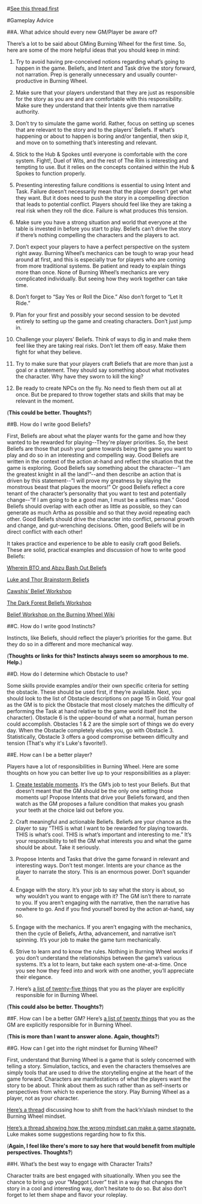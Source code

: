 #[See this thread first](https://www.reddit.com/r/BurningWheel/comments/4f0gob/rburningwheels_burning_wheel_guide_first_draft/)

#Gameplay Advice


##A. What advice should every new GM/Player be aware of?

There’s a lot to be said about GMing Burning Wheel for the first time. So, here are some of the more helpful ideas that you should keep in mind:



1. Try to avoid having pre-conceived notions regarding what’s going to happen in the game. Beliefs, and Intent and Task drive the story forward, not narration. Prep is generally unnecessary and usually counter-productive in Burning Wheel.

2. Make sure that your players understand that they are just as responsible for the story as you are and are comfortable with this responsibility. Make sure they understand that their Intents give them narrative authority.



3. Don’t try to simulate the game world. Rather, focus on setting up scenes that are relevant to the story and to the players’ Beliefs. If what’s happening or about to happen is boring and/or tangential, then skip it, and move on to something that’s interesting and relevant.



4. Stick to the Hub & Spokes until everyone is comfortable with the core system. Fight!, Duel of Wits, and the rest of The Rim is interesting and tempting to use. But it relies on the concepts contained within the Hub & Spokes to function properly.



5. Presenting interesting failure conditions is essential to using Intent and Task. Failure doesn’t necessarily mean that the player doesn’t get what they want. But it does need to push the story in a compelling direction that leads to potential conflict. Players should feel like they are taking a real risk when they roll the dice. Failure is what produces this tension.



6. Make sure you have a strong situation and world that everyone at the table is invested in before you start to play. Beliefs can’t drive the story if there’s nothing compelling the characters and the players to act.



7. Don’t expect your players to have a perfect perspective on the system right away. Burning Wheel’s mechanics can be tough to wrap your head around at first, and this is especially true for players who are coming from more traditional systems. Be patient and ready to explain things more than once. None of Burning Wheel’s mechanics are very complicated individually. But seeing how they work together can take time.



8. Don’t forget to “Say Yes or Roll the Dice.” Also don’t forget to “Let It Ride.”



9. Plan for your first and possibly your second session to be devoted entirely to setting up the game and creating characters. Don’t just jump in.



10. Challenge your players’ Beliefs. Think of ways to dig in and make them feel like they are taking real risks. Don’t let them off easy. Make them fight for what they believe.



11. Try to make sure that your players craft Beliefs that are more than just a goal or a statement. They should say something about what motivates the character. Why have they sworn to kill the king?



12. Be ready to create NPCs on the fly. No need to flesh them out all at once. But be prepared to throw together stats and skills that may be relevant in the moment.

(**This could be better. Thoughts?**)

##B. How do I write good Beliefs?

First, Beliefs are about what the player wants for the game and how they wanted to be rewarded for playing--They're player priorities. So, the best Beliefs are those that push your game towards being the game you want to play and do so in an interesting and compelling way. Good Beliefs are written in the context of the action at-hand and reflect the situation that the game is exploring. Good Beliefs say something about the character--”I am the greatest knight in all the land!”--and then describe an action that is driven by this statement--”I will prove my greatness by slaying the monstrous beast that plagues the moors!” Or good Beliefs reflect a core tenant of the character’s personality that you want to test and potentially change--”If I am going to be a good man, I must be a selfless man.” Good Beliefs should overlap with each other as little as possible, so they can generate as much Artha as possible and so that they avoid repeating each other. Good Beliefs should drive the character into conflict, personal growth and change, and gut-wrenching decisions. Often, good Beliefs will be in direct conflict with each other!

It takes practice and experience to be able to easily craft good Beliefs. These are solid, practical examples and discussion of how to write good Beliefs:

[Wherein BTO and Abzu Bash Out Beliefs](http://www.burningwheel.org/forum/showthread.php?t=2313)

[Luke and Thor Brainstorm Beliefs](http://www.burningwheel.org/forum/showthread.php?t=2004)

[Cawshis’ Belief Workshop](http://www.burningwheel.org/forum/showthread.php?t=1265)

[The Dark Forest Beliefs Workshop](https://www.burningwheel.com/forum/showthread.php?4900-The-Dark-Forest-Beliefs-Workshop-document)

[Belief Workshop on the Burning Wheel Wiki](https://www.burningwheel.com/wiki/index.php?title=Belief_workshop)



##C. How do I write good Instincts?

Instincts, like Beliefs, should reflect the player’s priorities for the game. But they do so in a different and more mechanical way.

(**Thoughts or links for this? Instincts always seem so amorphous to me. Help.**)



##D. How do I determine which Obstacle to use?

Some skills provide examples and/or their own specific criteria for setting the obstacle. These should be used first, if they’re available. Next, you should look to the list of Obstacle descriptions on page 15 in Gold. Your goal as the GM is to pick the Obstacle that most closely matches the difficulty of performing the Task at hand relative to the game world itself (not the character). Obstacle 6 is the upper-bound of what a normal, human person could accomplish. Obstacles 1 & 2 are the simple sort of things we do every day. When the Obstacle completely eludes you, go with Obstacle 3. Statistically, Obstacle 3 offers a good compromise between difficulty and tension (That's why it's Luke's favorite!).



##E. How can I be a better player?

Players have a lot of responsibilities in Burning Wheel. Here are some thoughts on how you can better live up to your responsibilities as a player:



1. [Create testable moments](https://www.burningwheel.com/forum/showthread.php?1990-Creating-quot-testable-quot-moments-as-a-player). It’s the GM’s job to test your Beliefs. But that doesn’t meant that the GM should be the only one setting those moments up! Propose Intents that drive your Beliefs forward, and then watch as the GM proposes a failure condition that makes you gnash your teeth at the choice laid out before you.



2. Craft meaningful and actionable Beliefs. Beliefs are your chance as the player to say “THIS is what I want to be rewarded for playing towards. THIS is what’s cool. THIS is what’s important and interesting to me.” It’s your responsibility to tell the GM what interests you and what the game should be about. Take it seriously.



3. Propose Intents and Tasks that drive the game forward in relevant and interesting ways. Don’t test monger. Intents are your chance as the player to narrate the story. This is an enormous power. Don’t squander it.



4. Engage with the story. It’s your job to say what the story is about, so why wouldn’t you want to engage with it? The GM isn’t there to narrate to you. If you aren’t engaging with the narrative, then the narrative has nowhere to go. And if you find yourself bored by the action at-hand, say so.



5. Engage with the mechanics. If you aren’t engaging with the mechanics, then the cycle of Beliefs, Artha, advancement, and narrative isn’t spinning. It’s your job to make the game turn mechanically.



6. Strive to learn and to know the rules. Nothing in Burning Wheel works if you don’t understand the relationships between the game’s various systems. It’s a lot to learn, but take each system one-at-a-time. Once you see how they feed into and work with one another, you’ll appreciate their elegance.



7. Here’s [a list of twenty-five things](https://southerngentlemangamer.wordpress.com/2012/07/09/the-25-player-responsibilities-in-burning-wheel-gold/) that you as the player are explicitly responsible for in Burning Wheel.

(**This could also be better. Thoughts?**)

##F. How can I be a better GM?
Here’s [a list of twenty things](https://southerngentlemangamer.wordpress.com/2012/07/11/the-20-gm-responsibilities-in-burning-wheel-gold/) that you as the GM are explicitly responsible for in Burning Wheel.

(**This is more than I want to answer alone. Again, thoughts?**)



##G. How can I get into the right mindset for Burning Wheel?

First, understand that Burning Wheel is a game that is solely concerned with telling a story. Simulation, tactics, and even the characters themselves are simply tools that are used to drive the storytelling engine at the heart of the game forward. Characters are manifestations of what the players want the story to be about. Think about them as such rather than as self-inserts or perspectives from which to experience the story. Play Burning Wheel as a player, not as your character.

[Here’s a thread](http://www.burningwheel.org/forum/showthread.php?t=1182) discussing how to shift from the hack’n’slash mindset to the Burning Wheel mindset.

[Here’s a thread showing how the wrong mindset can make a game stagnate.](https://www.burningwheel.com/forum/showthread.php?1915-Help-me-make-Advancement-the-Lifeblood-of-my-game) Luke makes some suggestions regarding how to fix this.

(**Again, I feel like there's more to say here that would benefit from multiple perspectives. Thoughts?**)

##H. What’s the best way to engage with Character Traits?

Character traits are best engaged with situationally. When you see the chance to bring up your “Maggot Lover” trait in a way that changes the story in a cool and interesting way, don’t hesitate to do so. But also don’t forget to let them shape and flavor your roleplay.